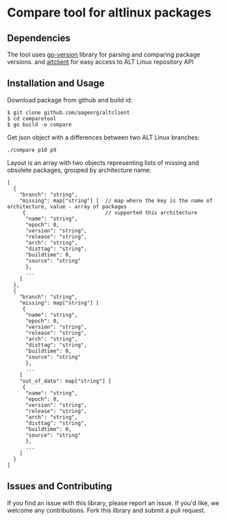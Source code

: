# Compare tool for altlinux packages

## Dependencies
The tool uses [go-version](http://github.com/hashicorp/go-version) library for parsing and comparing package versions.
and [altclient](http://github.com/aageorg/altclient) for easy access to ALT Linux repository API

## Installation and Usage
Download package from github and build id:
```
$ git clone github.com/aageorg/altclient
$ cd comparetool
$ go build -o compare
```

Get json object with a differences between two ALT Linux branches:
```
./compare p10 p9
```
Layout is an array with two objects representing lists of missing and obsolete packages, grouped by architecture name:

```
[
  {
    "branch": "string",
    "missing": map["string"] [  // map where the key is the name of architecture, value - array of packages
     {                          // supported this architecture
      "name": "string",
      "epoch": 0,
      "version": "string",
      "release": "string",
      "arch": "string",
      "disttag": "string",
      "buildtime": 0,
      "source": "string"
      },
      ...
    ]
  },
  {
    "branch": "string",
    "missing": map["string"] [
     {
      "name": "string",
      "epoch": 0,
      "version": "string",
      "release": "string",
      "arch": "string",
      "disttag": "string",
      "buildtime": 0,
      "source": "string"
      },
      ...
    ]
    "out_of_date": map["string"] [
     {
      "name": "string",
      "epoch": 0,
      "version": "string",
      "release": "string",
      "arch": "string",
      "disttag": "string",
      "buildtime": 0,
      "source": "string"
      },
      ...
    ]
  }
]
```

## Issues and Contributing
If you find an issue with this library, please report an issue. If you'd like, we welcome any contributions. Fork this library and submit a pull request.